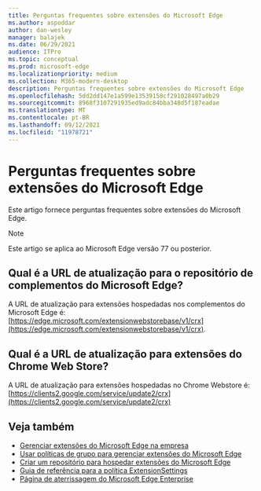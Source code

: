 ```yaml
---
title: Perguntas frequentes sobre extensões do Microsoft Edge
ms.author: aspoddar
author: dan-wesley
manager: balajek
ms.date: 06/29/2021
audience: ITPro
ms.topic: conceptual
ms.prod: microsoft-edge
ms.localizationpriority: medium
ms.collection: M365-modern-desktop
description: Perguntas frequentes sobre extensões do Microsoft Edge
ms.openlocfilehash: 5dd2dd147e1a599e13539158cf291028497a0b29
ms.sourcegitcommit: 8968f3107291935ed9adc84bba348d5f187eadae
ms.translationtype: MT
ms.contentlocale: pt-BR
ms.lasthandoff: 09/12/2021
ms.locfileid: "11978721"
---
```

# <a name="faq-for-microsoft-edge-extensions"></a>Perguntas frequentes sobre extensões do Microsoft Edge

Este artigo fornece perguntas frequentes sobre extensões do Microsoft Edge.

> [!NOTE]
> Este artigo se aplica ao Microsoft Edge versão 77 ou posterior.

## <a name="what-is-the-update-url-for-the-microsoft-edge-add-ons-store"></a>Qual é a URL de atualização para o repositório de complementos do Microsoft Edge?

A URL de atualização para extensões hospedadas nos complementos do Microsoft Edge é: [https://edge.microsoft.com/extensionwebstorebase/v1/crx](https://edge.microsoft.com/extensionwebstorebase/v1/crx).

## <a name="what-is-the-update-url-for-chrome-web-store-extensions"></a>Qual é a URL de atualização para extensões do Chrome Web Store?

A URL de atualização para extensões hospedadas no Chrome Webstore é: [https://clients2.google.com/service/update2/crx](https://clients2.google.com/service/update2/crx)

## <a name="see-also"></a>Veja também

- [Gerenciar extensões do Microsoft Edge na empresa](microsoft-edge-manage-extensions.md)
- [Usar políticas de grupo para gerenciar extensões do Microsoft Edge](microsoft-edge-manage-extensions-policies.md)
- [Criar um repositório para hospedar extensões do Microsoft Edge](microsoft-edge-manage-extensions-webstore.md)
- [Guia de referência para a política ExtensionSettings](microsoft-edge-manage-extensions-ref-guide.md)
- [Página de aterrissagem do Microsoft Edge Enterprise](https://aka.ms/EdgeEnterprise)
